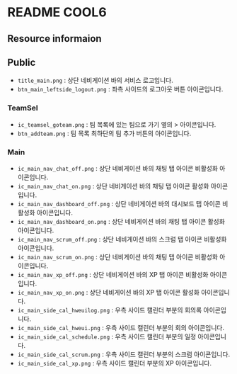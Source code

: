 # README COOL6

## Resource informaion

## Public
- `title_main.png` : 상단 네비게이션 바의 서비스 로고입니다.
- `btn_main_leftside_logout.png` : 좌측 사이드의 로그아웃 버튼 아이콘입니다.

### TeamSel
- `ic_teamsel_goteam.png` : 팀 목록에 있는 팀으로 가기 옆의 > 아이콘입니다.
- `btn_addteam.png` : 팀 목록 최하단의 팀 추가 버튼의 아이콘입니다.

### Main
- `ic_main_nav_chat_off.png` : 상단 네비게이션 바의 채팅 탭 아이콘 비활성화 아이콘입니다.
- `ic_main_nav_chat_on.png` : 상단 네비게이션 바의 채팅 탭 아이콘 활성화 아이콘입니다.
- `ic_main_nav_dashboard_off.png` : 상단 네비게이션 바의 대시보드 탭 아이콘 비활성화 아이콘입니다.
- `ic_main_nav_dashboard_on.png` : 상단 네비게이션 바의 채팅 탭 아이콘 활성화 아이콘입니다.
- `ic_main_nav_scrum_off.png` : 상단 네비게이션 바의 스크럼 탭 아이콘 비활성화 아이콘입니다.
- `ic_main_nav_scrum_on.png` : 상단 네비게이션 바의 채팅 탭 아이콘 비활성화 아이콘입니다.
- `ic_main_nav_xp_off.png` : 상단 네비게이션 바의 XP 탭 아이콘 비활성화 아이콘입니다.
- `ic_main_nav_xp_on.png` : 상단 네비게이션 바의 XP 탭 아이콘 활성화 아이콘입니다.
- `ic_main_side_cal_hweuilog.png` : 우측 사이드 캘린더 부분의 회의록 아이콘입니다.
- `ic_main_side_cal_hweui.png` : 우측 사이드 캘린더 부분의 회의 아이콘입니다.
- `ic_main_side_cal_schedule.png` : 우측 사이드 캘린더 부분의 일정 아이콘입니다.
- `ic_main_side_cal_scrum.png` : 우측 사이드 캘린더 부분의 스크럼 아이콘입니다.
- `ic_main_side_cal_xp.png` : 우측 사이드 캘린더 부분의 XP 아이콘입니다.


